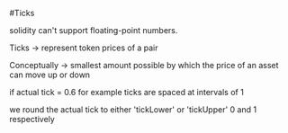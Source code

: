 #Ticks

solidity can't support floating-point numbers.

Ticks -> represent token prices of a pair

Conceptually -> smallest amount possible by which the price of an asset can move up or down

if actual tick = 0.6 for example
ticks are spaced at intervals of 1

we round the actual tick to either 'tickLower' or 'tickUpper' 0 and 1 respectively
